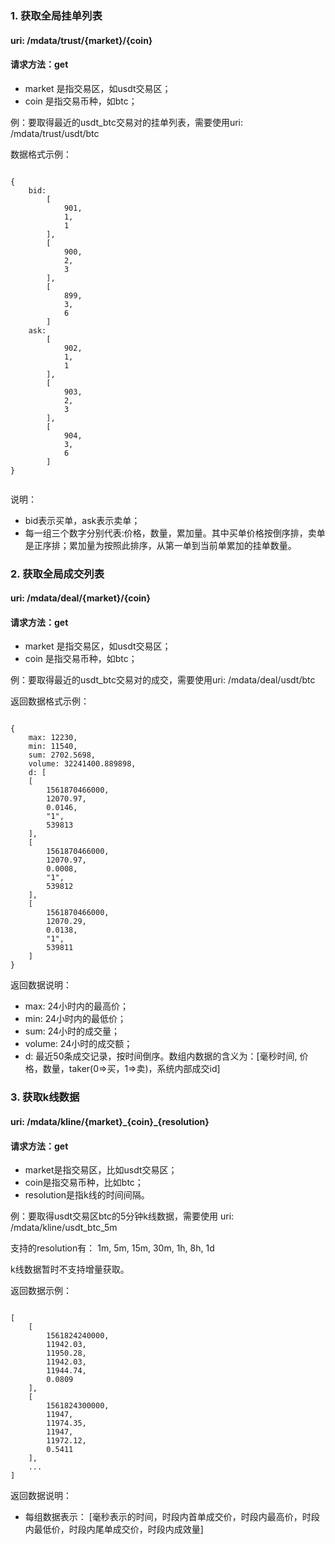 

### 1. 获取全局挂单列表

#### uri: /mdata/trust/{market}/{coin}

#### 请求方法：get

- market 是指交易区，如usdt交易区；
- coin 是指交易币种，如btc；

例：要取得最近的usdt_btc交易对的挂单列表，需要使用uri: /mdata/trust/usdt/btc

数据格式示例：

```

{
    bid: 
        [
            901,
            1,
            1
        ],
        [
            900,
            2,
            3
        ],
        [
            899,
            3,
            6
        ]
    ask:
        [
            902,
            1,
            1
        ],
        [
            903,
            2,
            3
        ],
        [
            904,
            3,
            6
        ]
}
    
```

说明：
- bid表示买单，ask表示卖单；
- 每一组三个数字分别代表:价格，数量，累加量。其中买单价格按倒序排，卖单是正序排；累加量为按照此排序，从第一单到当前单累加的挂单数量。



### 2. 获取全局成交列表

#### uri: /mdata/deal/{market}/{coin}

#### 请求方法：get

- market 是指交易区，如usdt交易区；
- coin 是指交易币种，如btc；

例：要取得最近的usdt_btc交易对的成交，需要使用uri: /mdata/deal/usdt/btc

返回数据格式示例：

```

{
    max: 12230,
    min: 11540,
    sum: 2702.5698,
    volume: 32241400.889898,
    d: [
    [
        1561870466000,
        12070.97,
        0.0146,
        "1",
        539813
    ],
    [
        1561870466000,
        12070.97,
        0.0008,
        "1",
        539812
    ],
    [
        1561870466000,
        12070.29,
        0.0138,
        "1",
        539811
    ]
}

```

返回数据说明：
- max: 24小时内的最高价；
- min: 24小时内的最低价；
- sum: 24小时的成交量；
- volume: 24小时的成交额；
- d: 最近50条成交记录，按时间倒序。数组内数据的含义为：[毫秒时间, 价格，数量，taker(0=>买，1=>卖)，系统内部成交id]


### 3. 获取k线数据

#### uri: /mdata/kline/{market}\_{coin}\_{resolution}

#### 请求方法：get

- market是指交易区，比如usdt交易区；
- coin是指交易币种，比如btc；
- resolution是指k线的时间间隔。

例：要取得usdt交易区btc的5分钟k线数据，需要使用 uri: /mdata/kline/usdt_btc_5m

支持的resolution有：
1m, 5m, 15m, 30m, 1h, 8h, 1d

k线数据暂时不支持增量获取。

返回数据示例：

```

[
    [
        1561824240000,
        11942.03,
        11950.28,
        11942.03,
        11944.74,
        0.0809
    ],
    [
        1561824300000,
        11947,
        11974.35,
        11947,
        11972.12,
        0.5411
    ],
    ...
]

```

返回数据说明：

- 每组数据表示： [毫秒表示的时间，时段内首单成交价，时段内最高价，时段内最低价，时段内尾单成交价，时段内成效量]

